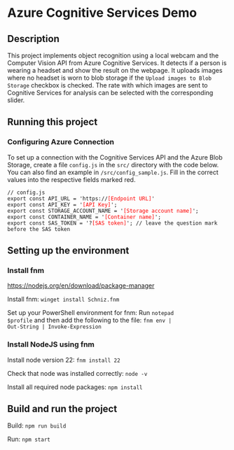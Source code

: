 # Azure Cognitive Services Demo

## Description
This project implements object recognition using a local webcam and the Computer Vision API from Azure Cognitive Services. It detects if a person is wearing a headset and show the result on the webpage. It uploads images where no headset is worn to blob storage if the <code>Upload images to Blob Storage</code> checkbox is checked. The rate with which images are sent to Cognitive Services for analysis can be selected with the corresponding slider.

## Running this project

### Configuring Azure Connection
To set up a connection with the Cognitive Services API and the Azure Blob Storage, create a file <code>config.js</code> in the <code>src/</code> directory with the code below. You can also find an example in <code>/src/config_sample.js</code>. Fill in the correct values into the respective fields marked red.
<pre><code>// config.js
export const API_URL = 'https://<span style="color:red">[Endpoint URL]</span>'
export const API_KEY = '<span style="color:red">[API Key]</span>';
export const STORAGE_ACCOUNT_NAME = '<span style="color:red">[Storage account name]</span>';
export const CONTAINER_NAME = '<span style="color:red">[Container name]</span>';
export const SAS_TOKEN = '?<span style="color:red">[SAS token]</span>'; // leave the question mark before the SAS token</code></pre>

## Setting up the environment

### Install fnm
https://nodejs.org/en/download/package-manager

Install fnm: <code>winget install Schniz.fnm</code>

Set up your PowerShell environment for fnm:
Run <code>notepad $profile</code> and then add the following to the file: <code>fnm env | Out-String | Invoke-Expression</code>

### Install NodeJS using fnm
Install node version 22: <code>fnm install 22</code>

Check that node was installed correctly: <code>node -v</code>

Install all required node packages: <code>npm install</code>

## Build and run the project
Build: <code>npm run build</code>

Run: <code>npm start</code>